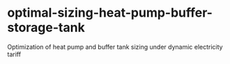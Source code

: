 # optimal-sizing-heat-pump-buffer-storage-tank
Optimization of heat pump and buffer tank sizing under dynamic electricity tariff
